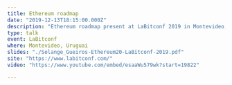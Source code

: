 ```yaml
---
title: Ethereum roadmap
date: "2019-12-13T18:15:00.000Z"
description: "Ethereum roadmap present at LaBitconf 2019 in Montevideo, Uruguai"
type: talk
event: LaBitconf
where: Montevideo, Uruguai
slides: "./Solange_Gueiros-Ethereum20-LaBitconf-2019.pdf"
site: "https://www.labitconf.com/"
video: "https://www.youtube.com/embed/esaaWu579wk?start=19822"

---
```






